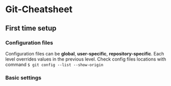 # Git-Cheatsheet
## First time setup
### Configuration files
Configuration files can be **global**, **user-specific**, **repository-specific**. Each level overrides values in the previous level. Check config files locations with command
`$ git config --list --show-origin`

### Basic settings
